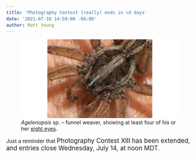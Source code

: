 ```yaml
---
title: 'Photography Contest (really) ends in <4 days'
date: '2021-07-10 14:50:00 -06:00'
author: Matt Young
---
```


<figure>
<img src="/uploads/2021/DSC04366_Agelenidae_Spider_Eyes_600_1.jpg" alt="

<figcaption><a href="https://en.wikipedia.org/wiki/Agelenopsis"><i>Agelenopsis</i></a> sp. &ndash; funnel weaver, showing at least four of his or her <a href="https://bugguide.net/node/view/84423#Agelenidae">eight eyes</a>.
</figcaption>
</figure>

Just a reminder that <big>Photography Contest XIII has been extended, and entries close Wednesday, July 14, at noon MDT</big>.
